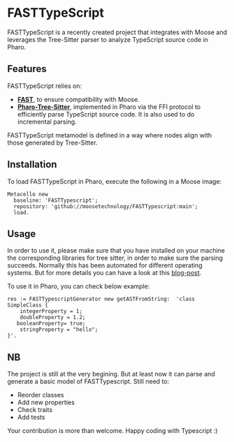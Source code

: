 # FASTTypeScript  

FASTTypeScript is a recently created project that integrates with Moose and leverages the Tree-Sitter parser to analyze TypeScript source code in Pharo.  

## Features  
FASTTypeScript relies on:  
- **[FAST][fast]**, to ensure compatibility with Moose.  
- **[Pharo-Tree-Sitter][pharo-tree-sitter]**, implemented in Pharo via the FFI protocol to efficiently parse TypeScript source code. It is also used to do incremental parsing.

FASTTypeScript metamodel is defined in a way where nodes align with those generated by Tree-Sitter.

## Installation  

To load FASTTypeScript in Pharo, execute the following in a Moose image:  

```smalltalk  
Metacello new  
  baseline: 'FASTTypescript';  
  repository: 'github://moosetechnology/FASTTypescript:main';  
  load.
```  

## Usage

In order to use it, please make sure that you have installed on your machine the corresponding libraries for tree sitter, in order to make sure the parsing succeeds.
Normally this has been automated for different operating systems.
But for more details you can have a look at this [blog-post][tree-sitter-blog].

To use it in Pharo, you can check below example:
```smalltalk  
res := FASTTypescriptGenerator new getASTFromString:  'class SimpleClass {
	integerProperty = 1;
  	doubleProperty = 1.2;  	
   booleanProperty= true;
  	stringProperty = "hello";
}'. 
```  

## NB

The project is still at the very begining. But at least now it can parse and generate a basic model of FASTTypescript.
Still need to:
- Reorder classes
- Add new properties
- Check traits
- Add tests

Your contribution is more than welcome.
Happy coding with Typescript :)

[fast]: https://github.com/moosetechnology/FAST 
[pharo-tree-sitter]: https://github.com/Evref-BL/Pharo-Tree-Sitter
[tree-sitter-blog]: https://github.com/moosetechnology/moosetechnology.github.io/blob/c2d6c85f8c2145380db7fc0ad9994640e97b635e/_drafts/2025-03-25-tree-sitter.md
